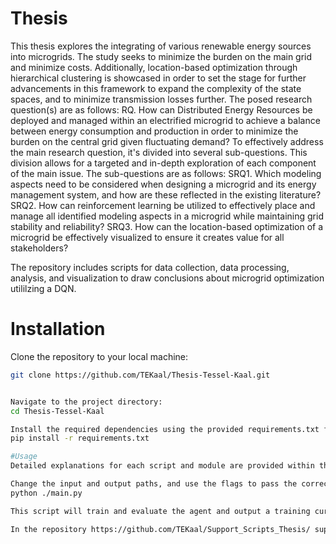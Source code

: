 # Thesis

This thesis explores the integrating of various renewable energy sources into microgrids. The study seeks to minimize the burden on the main grid and minimize costs. Additionally, location-based optimization through hierarchical clustering is showcased in order to set the stage for further advancements in this framework to expand the complexity of the state spaces, and to minimize transmission losses further. The posed research question(s) are as follows: 
RQ. How can Distributed Energy Resources be deployed and managed within an electrified microgrid to achieve a balance between energy consumption and production in order to minimize the burden on the central grid given fluctuating demand?
To effectively address the main research question, it's divided into several sub-questions. This division allows for a targeted and in-depth exploration of each component of the main issue. The sub-questions are as follows:
SRQ1. Which modeling aspects need to be considered when designing a microgrid and its energy management system, and how are these reflected in the existing literature?
SRQ2. How can reinforcement learning be utilized to effectively place and manage all identified modeling aspects in a microgrid while maintaining grid stability and reliability?
SRQ3. How can the location-based optimization of a microgrid be effectively visualized to ensure it creates value for all stakeholders?

The repository includes scripts for data collection, data processing, analysis, and visualization to draw conclusions about microgrid optimization utililzing a DQN. 

# Installation
Clone the repository to your local machine:

```bash
git clone https://github.com/TEKaal/Thesis-Tessel-Kaal.git


Navigate to the project directory:
cd Thesis-Tessel-Kaal

Install the required dependencies using the provided requirements.txt file:
pip install -r requirements.txt

#Usage
Detailed explanations for each script and module are provided within the respective files. 

Change the input and output paths, and use the flags to pass the correct parameters. Run the main script that orchestrates the entire process, use:
python ./main.py

This script will train and evaluate the agent and output a training curve and evaluation graph, as well as all the data in CSVs. 

In the repository https://github.com/TEKaal/Support_Scripts_Thesis/ supporting scripts are provided to visualize the graphs in insightfull ways. 
